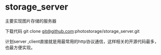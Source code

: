 # storage_server
主要实现图片存储的服务器

下载代码
git clone git@github.com:photostorage/storage_server.git

计划server ,client直接就是用最常用的http协议通信，这样相关的开源代码最多，也最方便实现。

